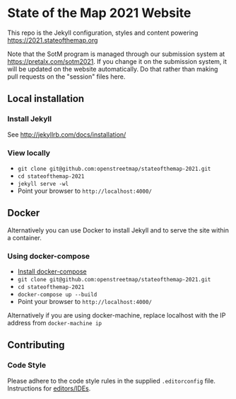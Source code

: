 # State of the Map 2021 Website

This repo is the Jekyll configuration, styles and content powering https://2021.stateofthemap.org

Note that the SotM program is managed through our submission system at https://pretalx.com/sotm2021. If you change it on the submission system, it will be updated on the website automatically. Do that rather than making pull requests on the "session" files here.

## Local installation

### Install Jekyll

See http://jekyllrb.com/docs/installation/

### View locally

* `git clone git@github.com:openstreetmap/stateofthemap-2021.git`
* `cd stateofthemap-2021`
* `jekyll serve -wl`
* Point your browser to `http://localhost:4000/`

## Docker

Alternatively you can use Docker to install Jekyll and to serve the site within a container.

### Using docker-compose

* [Install docker-compose](https://docs.docker.com/compose/install/)
* `git clone git@github.com:openstreetmap/stateofthemap-2021.git`
* `cd stateofthemap-2021`
* `docker-compose up --build`
* Point your browser to `http://localhost:4000/`

Alternatively if you are using docker-machine, replace localhost with the IP address from `docker-machine ip`

## Contributing

### Code Style

Please adhere to the code style rules in the supplied `.editorconfig` file. Instructions for [editors/IDEs](https://editorconfig.org/#download).
